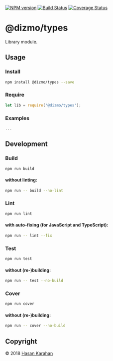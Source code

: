[![NPM version](https://badge.fury.io/js/%40dizmo%2Ftypes.svg)](https://npmjs.org/package/@dizmo/types)
[![Build Status](https://travis-ci.org/dizmo/types.svg?branch=master)](https://travis-ci.org/dizmo/types)
[![Coverage Status](https://coveralls.io/repos/github/dizmo/types/badge.svg?branch=master)](https://coveralls.io/github/dizmo/types?branch=master)

# @dizmo/types
Library module.

## Usage
### Install
```sh
npm install @dizmo/types --save
```
### Require
```javascript
let lib = require('@dizmo/types');
```
### Examples
```javascript
...
```
## Development
### Build
```sh
npm run build
```
#### without linting:
```sh
npm run -- build --no-lint
```
### Lint
```sh
npm run lint
```
#### with auto-fixing (for JavaScript and TypeScript):
```sh
npm run -- lint --fix
```
### Test
```sh
npm run test
```
#### without (re-)building:
```sh
npm run -- test --no-build
```
### Cover
```sh
npm run cover
```
#### without (re-)building:
```sh
npm run -- cover --no-build
```

## Copyright

 © 2018 [Hasan Karahan](https://github.com/hsk81)

